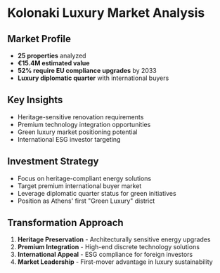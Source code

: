 # Kolonaki Luxury Market Analysis

## Market Profile
- **25 properties** analyzed
- **€15.4M estimated value**
- **52% require EU compliance upgrades** by 2033
- **Luxury diplomatic quarter** with international buyers

## Key Insights
- Heritage-sensitive renovation requirements
- Premium technology integration opportunities  
- Green luxury market positioning potential
- International ESG investor targeting

## Investment Strategy
- Focus on heritage-compliant energy solutions
- Target premium international buyer market
- Leverage diplomatic quarter status for green initiatives
- Position as Athens' first "Green Luxury" district

## Transformation Approach
1. **Heritage Preservation** - Architecturally sensitive energy upgrades
2. **Premium Integration** - High-end discrete technology solutions
3. **International Appeal** - ESG compliance for foreign investors
4. **Market Leadership** - First-mover advantage in luxury sustainability